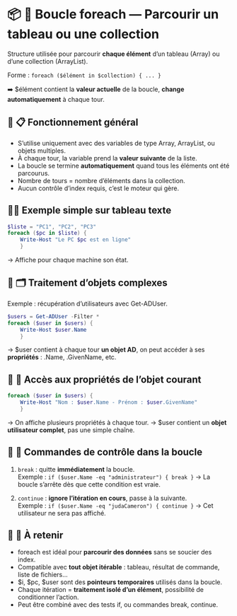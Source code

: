 # 📦 **🔁 Boucle foreach — Parcourir un tableau ou une collection**

Structure utilisée pour parcourir **chaque élément** d’un tableau (Array) ou d’une collection (ArrayList).

Forme : `foreach ($élément in $collection) { ... }` 

➡️ $élément contient la **valeur actuelle** de la boucle, **change automatiquement** à chaque tour.



## 🧮 **📋 Fonctionnement général**

- S’utilise uniquement avec des variables de type Array, ArrayList, ou objets multiples.
- À chaque tour, la variable prend la **valeur suivante** de la liste.
- La boucle se termine **automatiquement** quand tous les éléments ont été parcourus.
- Nombre de tours = nombre d’éléments dans la collection.
- Aucun contrôle d’index requis, c’est le moteur qui gère.



## 🧑‍💻 **Exemple simple sur tableau texte**

```powershell
$liste = "PC1", "PC2", "PC3"
foreach ($pc in $liste) {
    Write-Host "Le PC $pc est en ligne"
    }
```
→ Affiche pour chaque machine son état.

## 📡 **🗂 Traitement d’objets complexes**

Exemple : récupération d’utilisateurs avec Get-ADUser.

```powershell
$users = Get-ADUser -Filter *
foreach ($user in $users) {
    Write-Host $user.Name
    } 
```
→ $user contient à chaque tour **un objet AD**, on peut accéder à ses **propriétés** : .Name, .GivenName, etc.

## 🧩 **🔎 Accès aux propriétés de l’objet courant**
```powershell
foreach ($user in $users) {
    Write-Host "Nom : $user.Name - Prénom : $user.GivenName"
    }
```
→ On affiche plusieurs propriétés à chaque tour.
→ $user contient un **objet utilisateur complet**, pas une simple chaîne.



## 🛑 **🔧 Commandes de contrôle dans la boucle**

1.  `break` : quitte **immédiatement** la boucle.  
    Exemple : `if ($user.Name -eq "administrateur") { break }` → La boucle s’arrête dès que cette condition est vraie.

2.  `continue` : **ignore l’itération en cours**, passe à la suivante.  
    Exemple : `if ($user.Name -eq "judaCameron") { continue }` → Cet utilisateur ne sera pas affiché.



## 📌 **🧠 À retenir**

- foreach est idéal pour **parcourir des données** sans se soucier des index.
- Compatible avec **tout objet itérable** : tableau, résultat de commande, liste de fichiers...
- $i, $pc, $user sont des **pointeurs temporaires** utilisés dans la boucle.
- Chaque itération = **traitement isolé d’un élément**, possibilité de conditionner l’action.
- Peut être combiné avec des tests if, ou commandes break, continue.



